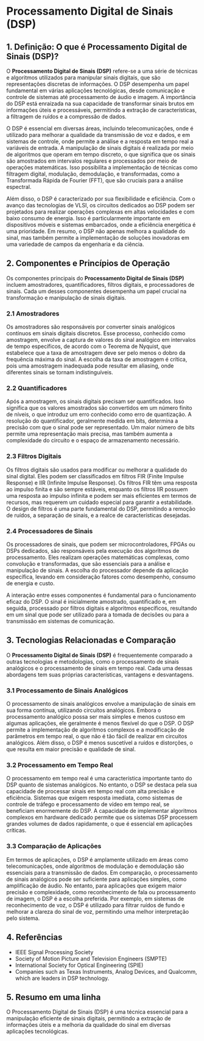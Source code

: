 # Processamento Digital de Sinais (DSP)

## 1. Definição: O que é **Processamento Digital de Sinais (DSP)**?
O **Processamento Digital de Sinais (DSP)** refere-se a uma série de técnicas e algoritmos utilizados para manipular sinais digitais, que são representações discretas de informações. O DSP desempenha um papel fundamental em várias aplicações tecnológicas, desde comunicação e controle de sistemas até processamento de áudio e imagem. A importância do DSP está enraizada na sua capacidade de transformar sinais brutos em informações úteis e processáveis, permitindo a extração de características, a filtragem de ruídos e a compressão de dados.

O DSP é essencial em diversas áreas, incluindo telecomunicações, onde é utilizado para melhorar a qualidade da transmissão de voz e dados, e em sistemas de controle, onde permite a análise e a resposta em tempo real a variáveis de entrada. A manipulação de sinais digitais é realizada por meio de algoritmos que operam em tempo discreto, o que significa que os sinais são amostrados em intervalos regulares e processados por meio de operações matemáticas. Isso possibilita a implementação de técnicas como filtragem digital, modulação, demodulação, e transformadas, como a Transformada Rápida de Fourier (FFT), que são cruciais para a análise espectral.

Além disso, o DSP é caracterizado por sua flexibilidade e eficiência. Com o avanço das tecnologias de VLSI, os circuitos dedicados ao DSP podem ser projetados para realizar operações complexas em altas velocidades e com baixo consumo de energia. Isso é particularmente importante em dispositivos móveis e sistemas embarcados, onde a eficiência energética é uma prioridade. Em resumo, o DSP não apenas melhora a qualidade do sinal, mas também permite a implementação de soluções inovadoras em uma variedade de campos da engenharia e da ciência.

## 2. Componentes e Princípios de Operação
Os componentes principais do **Processamento Digital de Sinais (DSP)** incluem amostradores, quantificadores, filtros digitais, e processadores de sinais. Cada um desses componentes desempenha um papel crucial na transformação e manipulação de sinais digitais.

### 2.1 Amostradores
Os amostradores são responsáveis por converter sinais analógicos contínuos em sinais digitais discretos. Esse processo, conhecido como amostragem, envolve a captura de valores do sinal analógico em intervalos de tempo específicos, de acordo com o Teorema de Nyquist, que estabelece que a taxa de amostragem deve ser pelo menos o dobro da frequência máxima do sinal. A escolha da taxa de amostragem é crítica, pois uma amostragem inadequada pode resultar em aliasing, onde diferentes sinais se tornam indistinguíveis.

### 2.2 Quantificadores
Após a amostragem, os sinais digitais precisam ser quantificados. Isso significa que os valores amostrados são convertidos em um número finito de níveis, o que introduz um erro conhecido como erro de quantização. A resolução do quantificador, geralmente medida em bits, determina a precisão com que o sinal pode ser representado. Um maior número de bits permite uma representação mais precisa, mas também aumenta a complexidade do circuito e o espaço de armazenamento necessário.

### 2.3 Filtros Digitais
Os filtros digitais são usados para modificar ou melhorar a qualidade do sinal digital. Eles podem ser classificados em filtros FIR (Finite Impulse Response) e IIR (Infinite Impulse Response). Os filtros FIR têm uma resposta ao impulso finita e são sempre estáveis, enquanto os filtros IIR possuem uma resposta ao impulso infinita e podem ser mais eficientes em termos de recursos, mas requerem um cuidado especial para garantir a estabilidade. O design de filtros é uma parte fundamental do DSP, permitindo a remoção de ruídos, a separação de sinais, e a realce de características desejadas.

### 2.4 Processadores de Sinais
Os processadores de sinais, que podem ser microcontroladores, FPGAs ou DSPs dedicados, são responsáveis pela execução dos algoritmos de processamento. Eles realizam operações matemáticas complexas, como convolução e transformadas, que são essenciais para a análise e manipulação de sinais. A escolha do processador depende da aplicação específica, levando em consideração fatores como desempenho, consumo de energia e custo.

A interação entre esses componentes é fundamental para o funcionamento eficaz do DSP. O sinal é inicialmente amostrado, quantificado e, em seguida, processado por filtros digitais e algoritmos específicos, resultando em um sinal que pode ser utilizado para a tomada de decisões ou para a transmissão em sistemas de comunicação.

## 3. Tecnologias Relacionadas e Comparação
O **Processamento Digital de Sinais (DSP)** é frequentemente comparado a outras tecnologias e metodologias, como o processamento de sinais analógicos e o processamento de sinais em tempo real. Cada uma dessas abordagens tem suas próprias características, vantagens e desvantagens.

### 3.1 Processamento de Sinais Analógicos
O processamento de sinais analógicos envolve a manipulação de sinais em sua forma contínua, utilizando circuitos analógicos. Embora o processamento analógico possa ser mais simples e menos custoso em algumas aplicações, ele geralmente é menos flexível do que o DSP. O DSP permite a implementação de algoritmos complexos e a modificação de parâmetros em tempo real, o que não é tão fácil de realizar em circuitos analógicos. Além disso, o DSP é menos suscetível a ruídos e distorções, o que resulta em maior precisão e qualidade de sinal.

### 3.2 Processamento em Tempo Real
O processamento em tempo real é uma característica importante tanto do DSP quanto de sistemas analógicos. No entanto, o DSP se destaca pela sua capacidade de processar sinais em tempo real com alta precisão e eficiência. Sistemas que exigem resposta imediata, como sistemas de controle de tráfego e processamento de vídeo em tempo real, se beneficiam enormemente do DSP. A capacidade de implementar algoritmos complexos em hardware dedicado permite que os sistemas DSP processem grandes volumes de dados rapidamente, o que é essencial em aplicações críticas.

### 3.3 Comparação de Aplicações
Em termos de aplicações, o DSP é amplamente utilizado em áreas como telecomunicações, onde algoritmos de modulação e demodulação são essenciais para a transmissão de dados. Em comparação, o processamento de sinais analógicos pode ser suficiente para aplicações simples, como amplificação de áudio. No entanto, para aplicações que exigem maior precisão e complexidade, como reconhecimento de fala ou processamento de imagem, o DSP é a escolha preferida. Por exemplo, em sistemas de reconhecimento de voz, o DSP é utilizado para filtrar ruídos de fundo e melhorar a clareza do sinal de voz, permitindo uma melhor interpretação pelo sistema.

## 4. Referências
- IEEE Signal Processing Society
- Society of Motion Picture and Television Engineers (SMPTE)
- International Society for Optical Engineering (SPIE)
- Companies such as Texas Instruments, Analog Devices, and Qualcomm, which are leaders in DSP technology.

## 5. Resumo em uma linha
O Processamento Digital de Sinais (DSP) é uma técnica essencial para a manipulação eficiente de sinais digitais, permitindo a extração de informações úteis e a melhoria da qualidade do sinal em diversas aplicações tecnológicas.